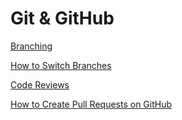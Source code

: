 # Git & GitHub

[Branching](Git%20&%20GitHub%204d07e8b47db549abbd80fef761080303/Branching%2049f3d190716f4507b7ad0f6440cc9787.md)

[How to Switch Branches](Git%20&%20GitHub%204d07e8b47db549abbd80fef761080303/How%20to%20Switch%20Branches%2069bb34ecdbdd4059bcad5a91db05dad1.md)

[Code Reviews](Git%20&%20GitHub%204d07e8b47db549abbd80fef761080303/Code%20Reviews%20b23f65cb1bd44a3aa7ffc48b32d52b02.md)

[How to Create Pull Requests on GitHub](Git%20&%20GitHub%204d07e8b47db549abbd80fef761080303/How%20to%20Create%20Pull%20Requests%20on%20GitHub%2043f42503ac0c4053bf779dc8fb3e8298.md)